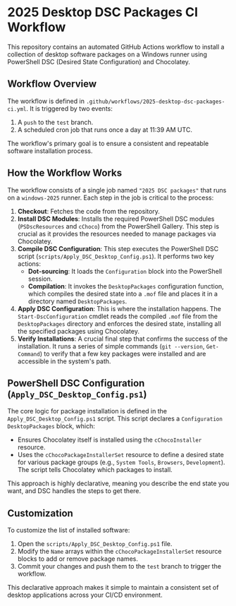 # 2025 Desktop DSC Packages CI Workflow

This repository contains an automated GitHub Actions workflow to install a collection of desktop software packages on a Windows runner using PowerShell DSC (Desired State Configuration) and Chocolatey.

## Workflow Overview

The workflow is defined in `.github/workflows/2025-desktop-dsc-packages-ci.yml`. It is triggered by two events:

1.  A `push` to the `test` branch.
2.  A scheduled cron job that runs once a day at 11:39 AM UTC.

The workflow's primary goal is to ensure a consistent and repeatable software installation process.

## How the Workflow Works

The workflow consists of a single job named `"2025 DSC packages"` that runs on a `windows-2025` runner. Each step in the job is critical to the process:

1.  **Checkout**: Fetches the code from the repository.
2.  **Install DSC Modules**: Installs the required PowerShell DSC modules (`PSDscResources` and `cChoco`) from the PowerShell Gallery. This step is crucial as it provides the resources needed to manage packages via Chocolatey.
3.  **Compile DSC Configuration**: This step executes the PowerShell DSC script (`scripts/Apply_DSC_Desktop_Config.ps1`). It performs two key actions:
    * **Dot-sourcing**: It loads the `Configuration` block into the PowerShell session.
    * **Compilation**: It invokes the `DesktopPackages` configuration function, which compiles the desired state into a `.mof` file and places it in a directory named `DesktopPackages`.
4.  **Apply DSC Configuration**: This is where the installation happens. The `Start-DscConfiguration` cmdlet reads the compiled `.mof` file from the `DesktopPackages` directory and enforces the desired state, installing all the specified packages using Chocolatey.
5.  **Verify Installations**: A crucial final step that confirms the success of the installation. It runs a series of simple commands (`git --version`, `Get-Command`) to verify that a few key packages were installed and are accessible in the system's path.

## PowerShell DSC Configuration (`Apply_DSC_Desktop_Config.ps1`)

The core logic for package installation is defined in the `Apply_DSC_Desktop_Config.ps1` script. This script declares a `Configuration DesktopPackages` block, which:

-   Ensures Chocolatey itself is installed using the `cChocoInstaller` resource.
-   Uses the `cChocoPackageInstallerSet` resource to define a desired state for various package groups (e.g., `System Tools`, `Browsers`, `Development`). The script tells Chocolatey which packages to install.

This approach is highly declarative, meaning you describe the end state you want, and DSC handles the steps to get there.

## Customization

To customize the list of installed software:
1.  Open the `scripts/Apply_DSC_Desktop_Config.ps1` file.
2.  Modify the `Name` arrays within the `cChocoPackageInstallerSet` resource blocks to add or remove package names.
3.  Commit your changes and push them to the `test` branch to trigger the workflow.

This declarative approach makes it simple to maintain a consistent set of desktop applications across your CI/CD environment.